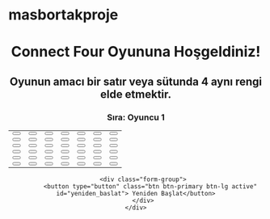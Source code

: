 # masbortakproje
<div class="container" align="center">
        <h1>Connect Four Oyununa Hoşgeldiniz!</h1>
        <h2>Oyunun amacı bir satır veya sütunda 4 aynı rengi elde etmektir.</h2>
        <h3>Sıra: Oyuncu 1</h3>
        <div class="table-responsive-lg">
            <table class="oyun_panel">
                <tr>
                    <td><button type="button"></button></td>
                    <td><button type="button"></button></td>
                    <td><button type="button"></button></td>
                    <td><button type="button"></button></td>
                    <td><button type="button"></button></td>
                    <td><button type="button"></button></td>
                    <td><button type="button"></button></td>
                </tr>
                <tr>
                    <td><button type="button"></button></td>
                    <td><button type="button"></button></td>
                    <td><button type="button"></button></td>
                    <td><button type="button"></button></td>
                    <td><button type="button"></button></td>
                    <td><button type="button"></button></td>
                    <td><button type="button"></button></td>
                </tr>
                <tr>
                    <td><button type="button"></button></td>
                    <td><button type="button"></button></td>
                    <td><button type="button"></button></td>
                    <td><button type="button"></button></td>
                    <td><button type="button"></button></td>
                    <td><button type="button"></button></td>
                    <td><button type="button"></button></td>
                </tr>
                <tr>
                    <td><button type="button"></button></td>
                    <td><button type="button"></button></td>
                    <td><button type="button"></button></td>
                    <td><button type="button"></button></td>
                    <td><button type="button"></button></td>
                    <td><button type="button"></button></td>
                    <td><button type="button"></button></td>
                </tr>
                <tr>
                    <td><button type="button"></button></td>
                    <td><button type="button"></button></td>
                    <td><button type="button"></button></td>
                    <td><button type="button"></button></td>
                    <td><button type="button"></button></td>
                    <td><button type="button"></button></td>
                    <td><button type="button"></button></td>
                </tr>
                <tr>
                    <td><button type="button"></button></td>
                    <td><button type="button"></button></td>
                    <td><button type="button"></button></td>
                    <td><button type="button"></button></td>
                    <td><button type="button"></button></td>
                    <td><button type="button"></button></td>
                    <td><button type="button"></button></td>
                </tr>
            </table>
        </div>
        
        <div class="form-group">
            <button type="button" class="btn btn-primary btn-lg active" id="yeniden_baslat"> Yeniden Başlat</button>
        </div>
    </div>